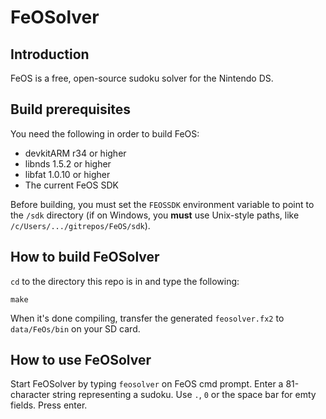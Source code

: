 FeOSolver
=========

Introduction
------------

FeOS is a free, open-source sudoku solver for the Nintendo DS.

Build prerequisites
-------------------

You need the following in order to build FeOS:

- devkitARM r34 or higher
- libnds 1.5.2 or higher
- libfat 1.0.10 or higher
- The current FeOS SDK

Before building, you must set the `FEOSSDK` environment variable to point to the `/sdk` directory (if on Windows, you **must** use Unix-style paths, like `/c/Users/.../gitrepos/FeOS/sdk`).

How to build FeOSolver
----------------------

`cd` to the directory this repo is in and type the following:

    make

When it's done compiling, transfer the generated `feosolver.fx2` to `data/FeOs/bin` on your SD card.

How to use FeOSolver
--------------------

Start FeOSolver by typing `feosolver` on FeOS cmd prompt.
Enter a 81-character string representing a sudoku.
Use `.`, `0` or the space bar for emty fields.
Press enter.